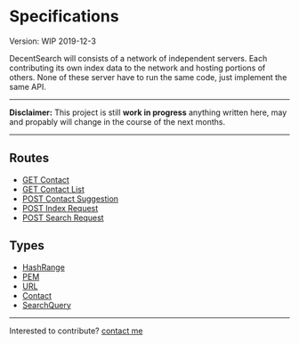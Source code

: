 # Specifications
Version: WIP 2019-12-3

DecentSearch will consists of a network of independent servers. Each contributing its own index data to the network and hosting portions of others. None of these server have to run the same code, just implement the same API.

----

**Disclaimer:** This project is still **work in progress** anything written here, may and propably will change in the course of the next months.

----

## Routes

- [GET Contact](./routes/contact)
- [GET Contact List](./routes/contact_list)
- [POST Contact Suggestion](./routes/contact_suggestion)
- [POST Index Request](./routes/index_request)
- [POST Search Request](./routes/search_request)

## Types

- [HashRange](./types/hashrange)
- [PEM](./types/pem)
- [URL](./types/url)
- [Contact](./types/contact)
- [SearchQuery](./types/searchquery)


---
Interested to contribute? [contact me](mailto:dustin@commit.international)

